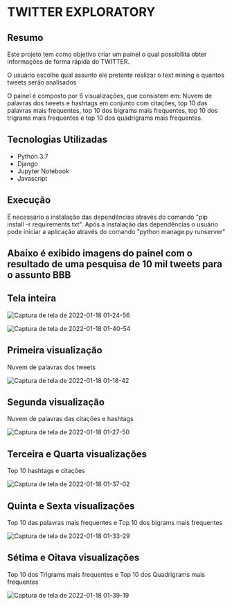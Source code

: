 # TWITTER EXPLORATORY

## Resumo

Este projeto tem como objetivo criar um painel o qual possibilita obter informações de forma rápida do TWITTER. 

O usuário escolhe qual assunto ele pretente realizar o text mining e quantos tweets serão analisados

O painel é composto por 6 visualizações, que consistem em: Nuvem de palavras dos tweets e hashtags em conjunto com citações, top 10 das palavras mais frequentes, top 10 dos bigrams mais frequentes, top 10 dos trigrams mais frequentes e top 10 dos quadrigrams mais frequentes.

## Tecnologias Utilizadas

<ul>

<li>Python 3.7</li>
<li>Django</li>
<li>Jupyter Notebook</li>
<li>Javascript</li>

</ul>  


## Execução 


É necessário a instalação das dependências através do comando "pip install -r requirements.txt". Após a instalação das dependências o usuário pode iniciar a aplicação através do comando "python manage.py runserver" 


## Abaixo é exibido imagens do painel com o resultado de uma pesquisa de 10 mil tweets para o assunto BBB


## Tela inteira


![Captura de tela de 2022-01-18 01-24-56](https://user-images.githubusercontent.com/40969977/149870866-460bcd39-044b-4992-a6e3-fe18df25dcc7.png)

![Captura de tela de 2022-01-18 01-40-54](https://user-images.githubusercontent.com/40969977/149872147-5dec17ab-ca99-4e08-aee1-0a2ea2f4997c.png)



## Primeira visualização

Nuvem de palavras dos tweets

![Captura de tela de 2022-01-18 01-18-42](https://user-images.githubusercontent.com/40969977/149870302-6e806bcb-3918-430a-907c-f7d78e633683.png)

## Segunda visualização

Nuvem de palavras das citações e hashtags

![Captura de tela de 2022-01-18 01-27-50](https://user-images.githubusercontent.com/40969977/149871147-041e9809-5943-4010-a9d3-d0bd4028d843.png)


## Terceira e Quarta visualizações

Top 10 hashtags e citações

![Captura de tela de 2022-01-18 01-37-02](https://user-images.githubusercontent.com/40969977/149871864-ff52ca15-e106-4dc5-8ebe-f4f9b3d91036.png)


## Quinta e Sexta visualizações

Top 10 das palavras mais frequentes e Top 10 dos bigrams mais frequentes 


![Captura de tela de 2022-01-18 01-33-29](https://user-images.githubusercontent.com/40969977/149871590-e17c86bf-9c61-4187-8e17-4d59c04f6aaa.png)



## Sétima e Oitava visualizações

Top 10 dos Trigrams mais frequentes e Top 10 dos Quadrigrams mais frequentes 

![Captura de tela de 2022-01-18 01-39-19](https://user-images.githubusercontent.com/40969977/149872017-ba1b07df-a86d-485f-8785-86e063e6b9e2.png)













